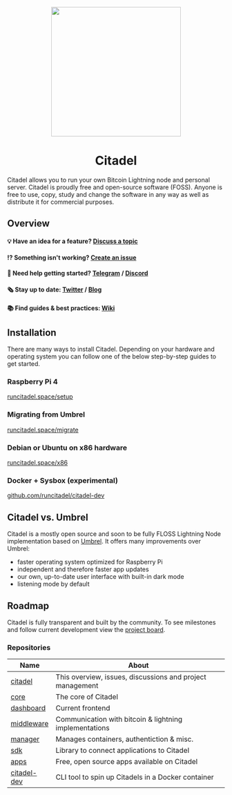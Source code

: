 <p align="center">
  <img height="300" src="https://avatars.githubusercontent.com/u/86734767">
  <h1 align="center">Citadel</h1>
</p>

Citadel allows you to run your own Bitcoin Lightning node and personal server. Citadel is proudly free and open-source software (FOSS). Anyone is free to use, copy, study and change the software in any way as well as distribute it for commercial purposes.

## Overview

#### 💡 Have an idea for a feature? [Discuss a topic](https://github.com/runcitadel/citadel/discussions/new)

#### ⁉ Something isn't working? [Create an issue](https://github.com/runcitadel/citadel/issues/new)

#### 💬 Need help getting started? [Telegram](https://t.me/runcitadel) / [Discord](https://discord.gg/6U3kM2cjdB)

#### 🗞️ Stay up to date: [Twitter](https://twitter.com/runcitadel) / [Blog](https://blog.runcitadel.space)

#### 📚 Find guides & best practices: [Wiki](https://wiki.runcitadel.space)

## Installation

There are many ways to install Citadel. Depending on your hardware and operating system you can follow one of the below step-by-step guides to get started.

### Raspberry Pi 4

[runcitadel.space/setup](https://runcitadel.space/setup)

### Migrating from Umbrel

[runcitadel.space/migrate](https://runcitadel.space/migrate)

### Debian or Ubuntu on x86 hardware

[runcitadel.space/x86](https://runcitadel.space/x86)

### Docker + Sysbox (experimental)

[github.com/runcitadel/citadel-dev](https://github.com/runcitadel/citadel-dev)

## Citadel vs. Umbrel

Citadel is a mostly open source and soon to be fully FLOSS Lightning Node implementation based on [Umbrel](https://github.com/getumbrel/umbrel).
It offers many improvements over Umbrel:

- faster operating system optimized for Raspberry Pi
- independent and therefore faster app updates
- our own, up-to-date user interface with built-in dark mode
- listening mode by default

## Roadmap

Citadel is fully transparent and built by the community. To see milestones and follow current development view the [project board](https://github.com/orgs/runcitadel/projects/3).

### Repositories

| Name                                                     | About                                                     |
| -------------------------------------------------------- | --------------------------------------------------------- |
| [citadel](https://github.com/runcitadel/citadel/)        | This overview, issues, discussions and project management |
| [core](https://github.com/runcitadel/core)               | The core of Citadel                                       |
| [dashboard](https://github.com/runcitadel/dashboard)     | Current frontend                                          |
| [middleware](https://github.com/runcitadel/middleware)   | Communication with bitcoin & lightning implementations    |
| [manager](https://github.com/runcitadel/manager)         | Manages containers, authentiction & misc.                 |
| [sdk](https://github.com/runcitadel/sdk)                 | Library to connect applications to Citadel                |
| [apps](https://github.com/runcitadel/apps)               | Free, open source apps available on Citadel               |
| [citadel-dev](https://github.com/runcitadel/citadel-dev) | CLI tool to spin up Citadels in a Docker container        |

